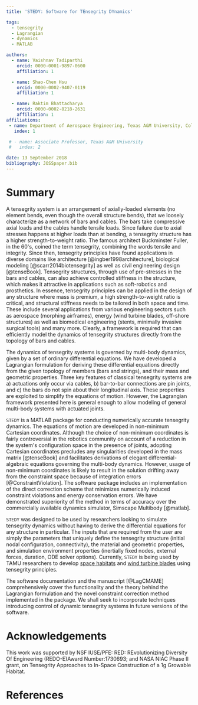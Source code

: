 ```yaml
---
title: 'STEDY: Software for TEnsegrity DYnamics'

tags:
  - tensegrity
  - Lagrangian
  - dynamics
  - MATLAB

authors:
  - name: Vaishnav Tadiparthi
    orcid: 0000-0001-9897-0600
    affiliation: 1

  - name: Shao-Chen Hsu
    orcid: 0000-0002-9407-0119
    affiliation: 1

  - name: Raktim Bhattacharya
    orcid: 0000-0002-8218-2631
    affiliation: 1
affiliations:
 - name: Department of Aerospace Engineering, Texas A&M University, College Station, Texas, USA
   index: 1

 # - name: Associate Professor, Texas A&M University
 #   index: 2

date: 13 September 2018
bibliography: JOSSpaper.bib
---
```


# Summary

A tensegrity system is an arrangement of axially-loaded elements (no element bends, even though the overall structure bends), that we loosely characterize as a network of bars and cables. The bars take compressive axial loads and the cables handle tensile loads. Since failure due to axial stresses happens at higher loads than at bending, a tensegrity structure has a higher strength-to-weight ratio. The famous architect Buckminster Fuller, in the 60's, coined the term tensegrity, combining the words tensile and integrity. Since then, tensegrity principles have found applications in diverse domains like architecture [@ingber1998architecture], biological modeling [@scarr2014biotensegrity] as well as civil engineering design [@tenseBook]. Tensegrity structures, through use of pre-stresses in the bars and cables, can also achieve controlled stiffness in the structure, which makes it attractive in applications such as soft-robotics and prosthetics. In essence, tensegrity principles can be applied in the design of any structure where mass is premium, a high strength-to-weight ratio is critical, and structural stiffness needs to be tailored in both space and time. These include several applications from various engineering sectors such as aerospace (morphing airframes), energy (wind turbine blades, off-shore structures) as well as biomedical engineering (stents, minimally invasive surgical tools) and many more. Clearly, a framework is required that can efficiently model the dynamics of tensegrity structures directly from the topology of bars and cables.

The dynamics of tensegrity systems is governed by multi-body dynamics, given by a set of ordinary differential equations. We have developed a Lagrangian formulation for deriving these differential equations directly from the given topology of members (bars and strings), and their mass and geometric properties. Three key features of classical tensegrity systems are a) actuations only occur via cables, b) bar-to-bar connections are pin joints, and c) the bars do not spin about their longitudinal axis. These properties are exploited to simplify the equations of motion. However, the Lagrangian framework presented here is general enough to allow modeling of general multi-body systems with actuated joints.

`STEDY` is a MATLAB package for conducting numerically accurate tensegrity dynamics. The equations of motion are developed in non-minimum Cartesian coordinates. Although the choice of non-minimum coordinates is fairly controversial in the robotics community on account of a reduction in the system's configuration space in the presence of joints, adopting Cartesian coordinates precludes any singularities developed in the mass matrix [@tenseBook] and facilitates derivations of elegant differential-algebraic equations governing the multi-body dynamics. However, usage of non-minimum coordinates is likely to result in the solution drifting away from the constraint space because of integration errors [@ConstraintViolation]. The software package includes an implementation of the direct correction scheme that minimizes numerically induced constraint violations and energy conservation errors. We have demonstrated superiority of the method in terms of accuracy over the commercially available dynamics simulator, Simscape Multibody [@matlab].

`STEDY` was designed to be used by researchers looking to simulate tensegrity dynamics without having to derive the differential equations for any structure in particular. The inputs that are required from the user are simply the parameters that uniquely define the tensegrity structure (initial nodal configuration, connectivity), the material and geometric properties, and simulation environment properties (inertially fixed nodes, external forces, duration, ODE solver options). Currently, `STEDY` is being used by TAMU researchers to develop [space habitats] and [wind turbine blades] using tensegrity principles.

The software documentation and the manuscript [@LagCMAME] comprehensively cover the functionality and the theory behind the Lagrangian formulation and the novel constraint correction method implemented in the package. We shall seek to incorporate techniques introducing control of dynamic tensegrity systems in future versions of the software.

# Acknowledgements

This work was supported by NSF IUSE/PFE: RED: REvolutionizing Diversity Of Engineering (REDO-E)Award Number:1730693; and NASA NIAC Phase II grant, on Tensegrity Approaches to In-Space Construction of a 1g Growable Habitat.

# References
<!-- 1. Shao-Chen Hsu, Vaishnav Tadiparthi, and Raktim Bhattacharya, "A Lagrangian Formulation for Constrained Multibody Dynamics in Tensegrity Systems", Manuscript submitted for publication.

    Please contact the authors at addyhsu@tamu.edu, vaishnavtv@tamu.edu, or raktim@tamu.edu for a copy of the submitted paper. -->

[space habitats]: https://www.nasa.gov/feature/tensegrity-approaches-to-in-space-construction-of-a-1g-growable-habitat

[wind turbine blades]:https://www.nsf.gov/awardsearch/showAward?AWD_ID=1762825&HistoricalAwards=false
